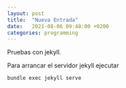 ```yaml
---
layout: post
title:  "Nueva Entrada"
date:   2021-08-06 09:48:00 +0200
categories: programming
---
```

Pruebas con jekyll.

Para arrancar el servidor jekyll ejecutar

```
bundle exec jekyll serve
```
